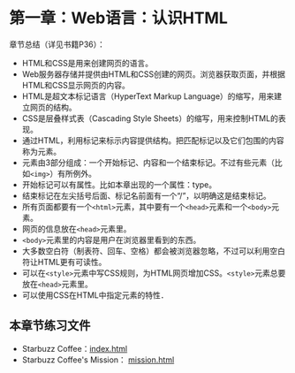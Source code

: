 # 第一章：Web语言：认识HTML

章节总结（详见书籍P36）：

- HTML和CSS是用来创建网页的语言。
- Web服务器存储并提供由HTML和CSS创建的网页。浏览器获取页面，并根据HTML和CSS显示网页的内容。
- HTML是超文本标记语言（HyperText Markup Language）的缩写，用来建立网页的结构。
- CSS是层叠样式表（Cascading Style Sheets）的缩写，用来控制HTML的表现。
- 通过HTML，利用标记来标示内容提供结构。把匹配标记以及它们包围的内容称为元素。
- 元素由3部分组成：一个开始标记、内容和一个结束标记。不过有些元素（比如`<img>`）有所例外。
- 开始标记可以有属性。比如本章出现的一个属性：type。
- 结束标记在左尖括号后面、标记名前面有一个“/”，以明确这是结束标记。
- 所有页面都要有一个`<html>`元素，其中要有一个`<head>`元素和一个`<body>`元素。
- 网页的信息放在`<head>`元素里。
- `<body>`元素里的内容是用户在浏览器里看到的东西。
- 大多数空白符（制表符、回车、空格）都会被浏览器忽略，不过可以利用空白符让HTML更有可读性。
- 可以在`<style>`元素中写CSS规则，为HTML网页增加CSS。`<style>`元素总要放在`<head>`元素里。
- 可以使用CSS在HTML中指定元素的特性．

## 本章节练习文件
- Starbuzz Coffee：[index.html](index.html)
- Starbuzz Coffee's Mission： [mission.html](mission.html)
